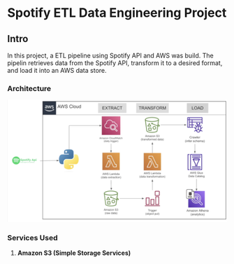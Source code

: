 # Spotify ETL Data Engineering Project

## Intro

In this project, a ETL pipeline using Spotify API and AWS was build. The pipelin retrieves data from the Spotify API, transform it to a desired format, and load it into an AWS data store. 

### Architecture
![Architecture Diagram](https://github.com/JKUOL/Spotify_data_pipeline/blob/main/ETL_schema.png)

### Services Used

1. **Amazon S3 (Simple Storage Services)**
